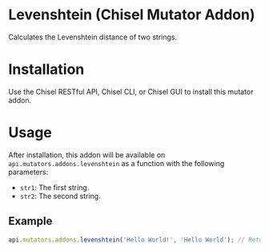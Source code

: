 # Levenshtein (Chisel Mutator Addon)

Calculates the Levenshtein distance of two strings.

# Installation

Use the Chisel RESTful API, Chisel CLI, or Chisel GUI to install this mutator addon.

# Usage

After installation, this addon will be available on `api.mutators.addons.levenshtein` as a function with the following parameters:
  - `str1`: The first string.
  - `str2`: The second string.

## Example

```js
api.mutators.addons.levenshtein('Hello World!', 'Hello World'); // Returns 1
```
